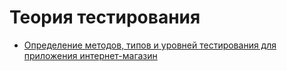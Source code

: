 # Теория тестирования 
 - [Определение методов, типов и уровней тестирования для приложения интернет-магазин](https://docs.google.com/spreadsheets/d/13AR4IJfxYaDo-0zZ67wJK_IUIYd10aDzdM2DYJMFl9o/edit?gid=0#gid=0)
